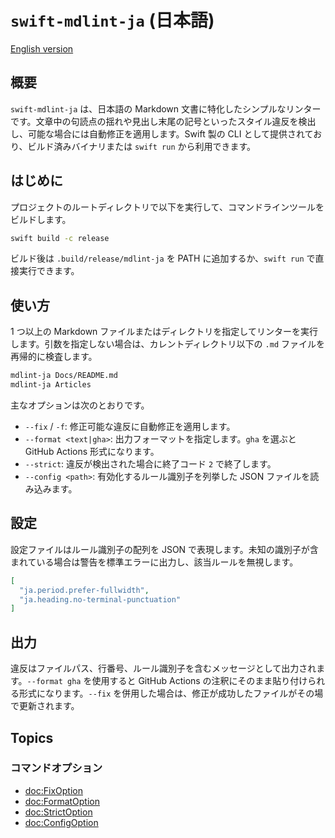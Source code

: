 # ``swift-mdlint-ja`` (日本語)

[English version](<doc:Documentation>)

## 概要

`swift-mdlint-ja` は、日本語の Markdown 文書に特化したシンプルなリンターです。文章中の句読点の揺れや見出し末尾の記号といったスタイル違反を検出し、可能な場合には自動修正を適用します。Swift 製の CLI として提供されており、ビルド済みバイナリまたは `swift run` から利用できます。

## はじめに

プロジェクトのルートディレクトリで以下を実行して、コマンドラインツールをビルドします。

```bash
swift build -c release
```

ビルド後は `.build/release/mdlint-ja` を PATH に追加するか、`swift run` で直接実行できます。

## 使い方

1 つ以上の Markdown ファイルまたはディレクトリを指定してリンターを実行します。引数を指定しない場合は、カレントディレクトリ以下の `.md` ファイルを再帰的に検査します。

```bash
mdlint-ja Docs/README.md
mdlint-ja Articles
```

主なオプションは次のとおりです。

- `--fix` / `-f`: 修正可能な違反に自動修正を適用します。
- `--format <text|gha>`: 出力フォーマットを指定します。`gha` を選ぶと GitHub Actions 形式になります。
- `--strict`: 違反が検出された場合に終了コード `2` で終了します。
- `--config <path>`: 有効化するルール識別子を列挙した JSON ファイルを読み込みます。

## 設定

設定ファイルはルール識別子の配列を JSON で表現します。未知の識別子が含まれている場合は警告を標準エラーに出力し、該当ルールを無視します。

```json
[
  "ja.period.prefer-fullwidth",
  "ja.heading.no-terminal-punctuation"
]
```

## 出力

違反はファイルパス、行番号、ルール識別子を含むメッセージとして出力されます。`--format gha` を使用すると GitHub Actions の注釈にそのまま貼り付けられる形式になります。`--fix` を併用した場合は、修正が成功したファイルがその場で更新されます。

## Topics

### コマンドオプション

- <doc:FixOption>
- <doc:FormatOption>
- <doc:StrictOption>
- <doc:ConfigOption>
